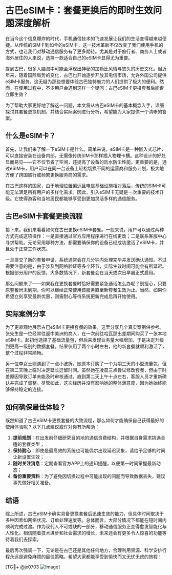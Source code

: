# 古巴eSIM卡：套餐更换后的即时生效问题深度解析

在当今这个信息爆炸的时代，手机通信技术的飞速发展让我们的生活变得越来越便捷。从传统的SIM卡到如今的eSIM卡，这一技术革新不仅改变了我们使用手机的方式，也让我们对移动通信服务有了更多期待。尤其是对于旅行者、商务人士或者海外居住的人来说，选择一款适合自己的eSIM卡显得尤为重要。

提到古巴，很多人脑海中可能会浮现出神秘的加勒比风情与悠久的历史文化。但近年来，随着国际局势的变化，古巴也开始逐步开放其电信市场，允许外国公司提供eSIM卡服务。这无疑为那些想要体验古巴独特魅力的人们提供了极大的便利。然而，在使用过程中，不少用户会遇到这样一个疑问：古巴eSIM卡更换套餐后能否立即生效？

为了帮助大家更好地了解这一问题，本文将从古巴eSIM卡的基本概念入手，详细探讨其套餐更换机制，并结合实际案例进行分析，希望能为大家提供一个清晰的答案。

## 什么是eSIM卡？

首先，让我们来了解一下eSIM卡是什么。简单来说，eSIM卡是一种嵌入式芯片，可以直接安装在设备内部，无需像传统SIM卡那样插入物理卡槽。这种设计的好处显而易见——它不仅节省了空间，还提高了设备的防水防尘性能。更重要的是，通过eSIM卡，用户可以在同一台设备上轻松切换不同的运营商和服务计划，极大地方便了跨国旅行或频繁更换服务商的需求。

在古巴这样的国家，由于地理位置偏远且电信基础设施相对落后，传统的SIM卡可能无法满足所有用户的多样化需求。因此，引入eSIM卡无疑是一次重要的技术升级。它使得游客和当地居民都能够享受到更加灵活多样的通信服务。

## 古巴eSIM卡套餐更换流程

接下来，我们来看看如何在古巴更换eSIM卡套餐。一般来说，用户可以通过两种方式完成这项操作：一是直接通过官方应用程序进行在线更改；二是联系客服中心寻求帮助。无论采用哪种方法，都需要确保你的设备已经成功激活了eSIM卡，并且处于正常工作状态。

一旦提交了新的套餐申请，系统通常会在几分钟内处理完毕并发送确认通知。不过需要注意的是，由于涉及到网络验证等多个环节，实际生效时间可能会有所延迟。根据部分用户的反馈，大多数情况下，新套餐会在当天或次日早晨正式启用。

那么问题来了——如果我在更换套餐时恰好需要紧急通话怎么办呢？别担心，只要原套餐尚未到期，你可以继续正常使用该服务直至新套餐生效为止。当然，如果你希望立刻享受最新优惠，则需耐心等待系统更新完成后再开始使用。

## 实际案例分享

为了更直观地展示古巴eSIM卡更换套餐的效果，这里分享几个真实案例供参考。张先生是一位经常往返中美洲的商人，在一次前往哈瓦那出差期间购买了一张本地eSIM卡。起初他选择了基础流量包，但后来发现业务量大幅增加，于是决定升级到更高一级别的数据套餐。结果仅用了两个小时左右，他的新套餐就顺利激活了，整个过程非常顺畅。

另一位李女士则遇到了一点小波折。她原本订购了一个为期三天的小型流量包，但在第二天晚上临时决定延长逗留时间。虽然她在凌晨三点尝试修改套餐，但由于时差原因导致订单未能及时审核通过。直到第二天上午十点左右，客服人员才重新确认并完成了调整。尽管如此，这次经历并没有影响她的整体满意度，因为她始终能够保持稳定的连接。

## 如何确保最佳体验？

既然知道了古巴eSIM卡更换套餐的大致流程，那么如何才能确保自己获得最好的使用体验呢？以下几点建议或许对你有所帮助：

1. **提前规划**：在出发前仔细研究目的地的通信资费结构，并根据自身需求挑选合适的套餐类型；
2. **保持耐心**：即使是最高效的系统也可能偶尔出现延迟现象，请给予足够的时间让新设置生效；
3. **随时关注消息**：定期查看官方APP上的通知提醒，以便第一时间掌握最新动态；
4. **备份重要资料**：为了避免因切换过程中可能出现的问题而导致数据丢失，建议事先做好相关准备。

## 结语

综上所述，古巴eSIM卡确实具备更换套餐后迅速生效的能力，但具体时间取决于多种因素如网络状况、订单处理速度等。总体而言，大部分情况下都能在短时间内顺利完成过渡。作为现代人不可或缺的一部分，移动通信服务正变得愈发智能化与人性化。相信随着技术进步和社会需求的增长，未来还会有更多令人惊喜的功能等待着我们去探索。

最后再次强调一下，无论是在古巴还是其他任何地方，合理利用资源、科学安排行程永远是避免麻烦的最佳策略。希望大家都能享受到愉快而又无忧无虑的旅程！

[TG💪+ @jx0703 ![Image](https://github.com/user-attachments/assets/dbca1d08-cadb-493c-b0ec-ad6f7a83f270)]